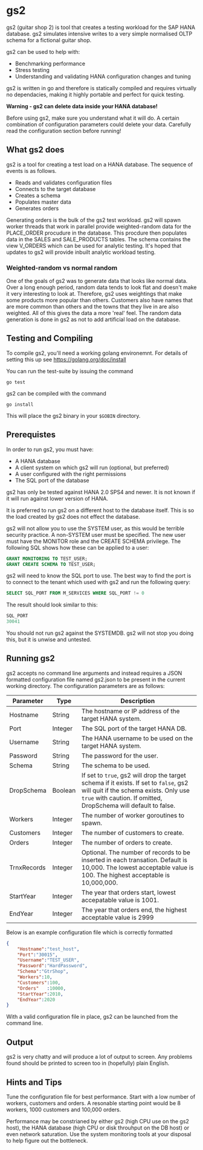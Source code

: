 # gs2

gs2 (guitar shop 2) is tool that creates a testing workload for the SAP HANA database.  gs2 simulates intensive writes to a very simple normalised OLTP schema for a fictional guitar shop.

gs2 can be used to help with:

* Benchmarking performance
* Stress testing
* Understanding and validating HANA configuration changes and tuning

gs2 is written in go and therefore is statically compiled and requires virtually no dependacies, making it highly portable and  perfect for quick testing.

**Warning - gs2 can delete data inside your HANA database!**

Before using gs2, make sure you understand what it will do.  A certain combination of configuration parameters could delete your data.  Carefully read the configuration section before running!

## What gs2 does

gs2 is a tool for creating a test load on a HANA database.  The sequence of events is as follows.

* Reads and validates configuration files
* Connects to the target database
* Creates a schema
* Populates master data
* Generates orders

Generating orders is the bulk of the gs2 test workload.  gs2 will spawn worker threads that work in parallel provide weighted-random data for the PLACE_ORDER procudure in the database.  This procdure then populates data in the SALES and SALE_PRODUCTS tables.  The schema contains the view V_ORDERS which can be used for analytic testing.  It's hoped that updates to gs2 will provide inbuilt analytic workload testing.

### Weighted-random vs normal random

One of the goals of gs2 was to generate data that looks like normal data.  Over a long enough period, random data tends to look flat and doesn't make it very interesting to look at.  Therefore, gs2 uses weightings that make some products more popular than others.  Customers also have names that are more common than others and the towns that they live in are also weighted.  All of this gives the data a more 'real' feel.  The random data generation is done in gs2 as not to add artificial load on the database.

## Testing and Compiling

To compile gs2, you'll need a working golang environemnt.  For details of setting this up see <https://golang.org/doc/install>

You can run the test-suite by issuing the command

```golang
go test
```

gs2 can be compiled with the command

```golang
go install
```

This will place the gs2 binary in your `$GOBIN` directory.

## Prerequistes

In order to run gs2, you must have:

* A HANA database
* A client system on which gs2 will run (optional, but preferred)
* A user configured with the right permissions
* The SQL port of the database

gs2 has only be tested against HANA 2.0 SPS4 and newer.  It is not known if it will run against lower version of HANA.

It is preferred to run gs2 on a different host to the database itself.  This is so the load created by gs2 does not effect the database.

gs2 will not allow you to use the SYSTEM user, as this would be terrible security practice.  A non-SYSTEM user must be specified.  The new user must have the MONITOR role and the CREATE SCHEMA privilege.  The following SQL shows how these can be applied to a user:

```SQL
GRANT MONITORING TO TEST_USER;
GRANT CREATE SCHEMA TO TEST_USER;
```

gs2 will need to know the SQL port to use.  The best way to find the port is to connect to the tenant which used with gs2 and run the following query:

```SQL
SELECT SQL_PORT FROM M_SERVICES WHERE SQL_PORT != 0
```

The result should look similar to this:

```SQL
SQL_PORT
30041
```

You should not run gs2 against the SYSTEMDB.  gs2 will not stop you doing this, but it is unwise and untested.

## Running gs2

gs2 accepts no command line arguments and instead requires a JSON formatted configuration file named gs2.json to be present in the current working directory.  The configuration parameters are as follows:

| Parameter   | Type    | Description  |
|-------------|---------|--------------|
| Hostname    | String  | The hostname or IP address of the target HANA system.|
| Port        | Integer | The SQL port of the target HANA DB.|
| Username   | String  | The HANA username to be used on the target HANA system.|
| Password    | String  | The password for the user.|
| Schema      | String  | The schema to be used.|
| DropSchema  | Boolean | If set to `true`, gs2 will drop the target schema if it exists.  If set to `false`, gs2 will quit if the schema exists.  Only use `true` with caution.  If omitted, DropSchema will default to false.|
| Workers     | Integer | The number of worker goroutines to spawn.|
| Customers   | Integer | The number of customers to create.|
| Orders      | Integer | The number of orders to create.|
| TrnxRecords | Integer | Optional.  The number of records to be inserted in each transation.  Default is 10,000.  The lowest acceptable value is 100.  The highest acceptable is 10,000,000. |
| StartYear   | Integer | The year that orders start, lowest accepatable value is 1001.|
| EndYear     | Integer | The year that orders end, the highest acceptable value is 2999|

Below is an example configuration file which is correctly formatted

```json
{
    "Hostname":"test_host",
    "Port":"30015",
    "Username":"TEST_USER",
    "Password":"HardPassword",
    "Schema":"GtrShop",
    "Workers":10,
    "Customers":100,
    "Orders"   :10000,
    "StartYear":2010,
    "EndYear":2020
}
```

With a valid configuration file in place, gs2 can be launched from the command line.

## Output

gs2 is very chatty and will produce a lot of output to screen.  Any problems found should be printed to screen too in (hopefully) plain English.

## Hints and Tips

Tune the configuration file for best performance.  Start with a low number of workers, customers and orders.  A resonable starting point would be 8 workers, 1000 customers and 100,000 orders.

Performance may be constrianed by either gs2 (high CPU use on the gs2 host), the HANA database (high CPU or disk throuhput on the DB host) or even network saturation.  Use the system monitoring tools at your disposal to help figure out the bottleneck.
